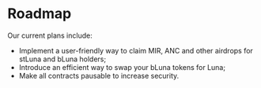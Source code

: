 # Roadmap

Our current plans include: 

* Implement a user-friendly way to claim MIR, ANC and other airdrops for stLuna and bLuna holders;
* Introduce an efficient way to swap your bLuna tokens for Luna;
* Make all contracts pausable to increase security.
